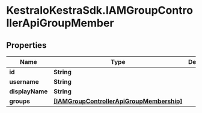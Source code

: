 # KestraIoKestraSdk.IAMGroupControllerApiGroupMember

## Properties

Name | Type | Description | Notes
------------ | ------------- | ------------- | -------------
**id** | **String** |  | [optional] 
**username** | **String** |  | [optional] 
**displayName** | **String** |  | [optional] 
**groups** | [**[IAMGroupControllerApiGroupMembership]**](IAMGroupControllerApiGroupMembership.md) |  | [optional] 



